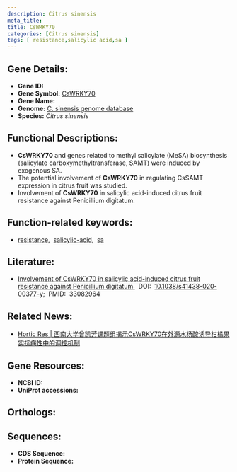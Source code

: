 ```yaml
---
description: Citrus sinensis
meta_title:
title: CsWRKY70
categories: [Citrus sinensis]
tags: [ resistance,salicylic acid,sa ]
---
```


## Gene Details:
- **Gene ID:**	[]()
- **Gene Symbol:** <u> CsWRKY70 </u>
- **Gene Name:** 
- **Genome:** [C. sinensis genome database]()
- **Species:** *Citrus sinensis*

## Functional Descriptions:
   - **CsWRKY70** and genes related to methyl salicylate (MeSA) biosynthesis (salicylate carboxymethyltransferase, SAMT) were induced by exogenous SA.
   - The potential involvement of **CsWRKY70** in regulating CsSAMT expression in citrus fruit was studied.
   - Involvement of **CsWRKY70** in salicylic acid-induced citrus fruit resistance against Penicillium digitatum.

## Function-related keywords:
   - [resistance](/tags/resistance/),&nbsp;&nbsp;[salicylic-acid](/tags/salicylic-acid/),&nbsp;&nbsp;[sa](/tags/sa/)

## Literature:
   - [Involvement of CsWRKY70 in salicylic acid-induced citrus fruit resistance against Penicillium digitatum.]( https://academic.oup.com/hr/article/doi/10.1038/s41438-020-00377-y/6445696?login=true)&nbsp;&nbsp;DOI:&nbsp;&nbsp;[10.1038/s41438-020-00377-y](https://academic.oup.com/hr/article/doi/10.1038/s41438-020-00377-y/6445696?login=true);&nbsp;&nbsp;PMID:&nbsp;&nbsp;[33082964](https://pubmed.ncbi.nlm.nih.gov/33082964/)

## Related News:
   - [Hortic Res | 西南大学曾凯芳课题组揭示CsWRKY70在外源水杨酸诱导柑橘果实抗病性中的调控机制](https://mp.weixin.qq.com/s?__biz=MzIyOTY2NDYyNQ==&mid=2247502892&idx=6&sn=b3cb1c40c6001ab512af7c4bd16596e0&chksm=e8bdbe32dfca3724f1c6f775e7c90ee8426be0d37454bf6da774299b50a5eedaef79a7222fb4&scene=27#wechat_redirect)

## Gene Resources:
- **NCBI ID:**  [](https://www.ncbi.nlm.nih.gov/gene/?term=)
- **UniProt accessions:** [](https://www.uniprot.org/uniprotkb//entry)

## Orthologs:

## Sequences:
- **CDS Sequence:**
- **Protein Sequence:**
